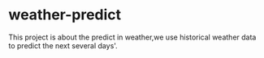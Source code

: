 # weather-predict
This project is about the predict in weather,we use historical weather data to predict the next several days'.
